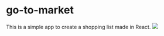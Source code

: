 # go-to-market
This is a simple app to create a shopping list made in React.
![](https://i.imgur.com/E6z8FKY.png)